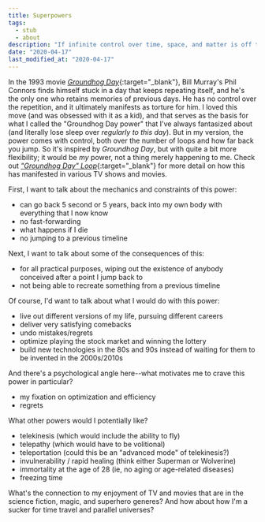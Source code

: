 ```yaml
---
title: Superpowers
tags:
  - stub
  - about
description: "If infinite control over time, space, and matter is off the table, my ideal superpower would be what I call the rewind power (or sometimes the Groundhog Day power)."
date: "2020-04-17"
last_modified_at: "2020-04-17"
---
```


In the 1993 movie [_Groundhog Day_](https://trakt.tv/movies/groundhog-day-1993){:target="&lowbar;blank"}, Bill Murray's Phil Connors finds himself stuck in a day that keeps repeating itself, and he's the only one who retains memories of previous days. He has no control over the repetition, and it ultimately manifests as torture for him. I loved this move (and was obsessed with it as a kid), and that serves as the basis for what I called the "Groundhog Day power" that I've always fantasized about (and literally lose sleep over _regularly to this day_). But in my version, the power comes with control, both over the number of loops and how far back you jump. So it's inspired by _Groundhog Day_, but with quite a bit more flexibility; it would be _my_ power, not a thing merely happening to me. Check out [_"Groundhog Day" Loop_](https://tvtropes.org/pmwiki/pmwiki.php/Main/GroundhogDayLoop){:target="&lowbar;blank"} for more detail on how this has manifested in various TV shows and movies.

First, I want to talk about the mechanics and constraints of this power:

* can go back 5 second or 5 years, back into my own body with everything that I now know
* no fast-forwarding
* what happens if I die
* no jumping to a previous timeline

Next, I want to talk about some of the consequences of this:

* for all practical purposes, wiping out the existence of anybody conceived after a point I jump back to
* not being able to recreate something from a previous timeline

Of course, I'd want to talk about what I would do with this power:

* live out different versions of my life, pursuing different careers
* deliver very satisfying comebacks
* undo mistakes/regrets
* optimize playing the stock market and winning the lottery
* build new technologies in the 80s and 90s instead of waiting for them to be invented in the 2000s/2010s

And there's a psychological angle here--what motivates me to crave this power in particular?

* my fixation on optimization and efficiency
* regrets

What other powers would I potentially like?

* telekinesis (which would include the ability to fly)
* telepathy (which would have to be volitional)
* teleportation (could this be an "advanced mode" of telekinesis?)
* invulnerability / rapid healing (think either Superman or Wolverine)
* immortality at the age of 28 (ie, no aging or age-related diseases)
* freezing time

What's the connection to my enjoyment of TV and movies that are in the science fiction, magic, and superhero generes? And how about how I'm a sucker for time travel and parallel universes?
